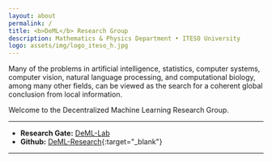 ```yaml
---
layout: about
permalink: /
title: <b>DeML</b> Research Group
description: Mathematics & Physics Department • ITESO University
logo: assets/img/logo_iteso_h.jpg
---
```


Many of the problems in artificial intelligence, statistics, computer systems, computer vision, natural language processing, and computational biology, among many other fields, can be viewed as the search for a coherent global conclusion from local information.

Welcome to the Decentralized Machine Learning Research Group.

***

- **Research Gate:** [DeML-Lab](https://www.researchgate.net/lab/DeML-Lab-Juan-Francisco-Munoz-Elguezabal)
- **Github:** [DeML-Research](https://github.com/DeML-Research){:target="\_blank"}

***
